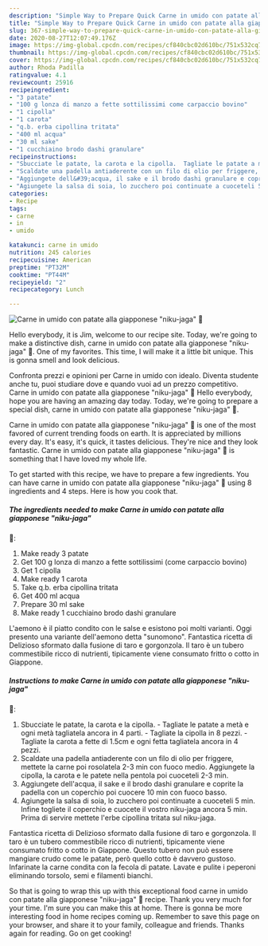 ```yaml
---
description: "Simple Way to Prepare Quick Carne in umido con patate alla giapponese &amp;#34;niku-jaga&amp;#34;  🥔"
title: "Simple Way to Prepare Quick Carne in umido con patate alla giapponese &amp;#34;niku-jaga&amp;#34;  🥔"
slug: 367-simple-way-to-prepare-quick-carne-in-umido-con-patate-alla-giapponese-and-34-niku-jaga-and-34
date: 2020-08-27T12:07:49.176Z
image: https://img-global.cpcdn.com/recipes/cf840cbc02d610bc/751x532cq70/carne-in-umido-con-patate-alla-giapponese-niku-jaga-🥔-recipe-main-photo.jpg
thumbnail: https://img-global.cpcdn.com/recipes/cf840cbc02d610bc/751x532cq70/carne-in-umido-con-patate-alla-giapponese-niku-jaga-🥔-recipe-main-photo.jpg
cover: https://img-global.cpcdn.com/recipes/cf840cbc02d610bc/751x532cq70/carne-in-umido-con-patate-alla-giapponese-niku-jaga-🥔-recipe-main-photo.jpg
author: Rhoda Padilla
ratingvalue: 4.1
reviewcount: 25916
recipeingredient:
- "3 patate"
- "100 g lonza di manzo a fette sottilissimi come carpaccio bovino"
- "1 cipolla"
- "1 carota"
- "q.b. erba cipollina tritata"
- "400 ml acqua"
- "30 ml sake"
- "1 cucchiaino brodo dashi granulare"
recipeinstructions:
- "Sbucciate le patate, la carota e la cipolla.  Tagliate le patate a metà e ogni metà tagliatela ancora in 4 parti. Tagliate la cipolla in 8 pezzi. Tagliate la carota a fette di 1.5cm e ogni fetta tagliatela ancora in 4 pezzi."
- "Scaldate una padella antiaderente con un filo di olio per friggere, mettete la carne poi rosolatela 2-3 min con fuoco medio. Aggiungete la cipolla, la carota e le patete nella pentola poi cuoceteli 2-3 min."
- "Aggiungete dell&#39;acqua, il sake e il brodo dashi granulare e coprite la padella con un coperchio poi cuocere 10 min con fuoco basso."
- "Agiungete la salsa di soia, lo zucchero poi continuate a cuoceteli 5 min. Infine togliete il coperchio e cuocete il vostro niku-jaga ancora 5 min. Prima di servire mettete l&#39;erbe cipollina tritata sul niku-jaga."
categories:
- Recipe
tags:
- carne
- in
- umido

katakunci: carne in umido 
nutrition: 245 calories
recipecuisine: American
preptime: "PT32M"
cooktime: "PT44M"
recipeyield: "2"
recipecategory: Lunch

---
```



![Carne in umido con patate alla giapponese &#34;niku-jaga&#34;
 🥔](https://img-global.cpcdn.com/recipes/cf840cbc02d610bc/751x532cq70/carne-in-umido-con-patate-alla-giapponese-niku-jaga-🥔-recipe-main-photo.jpg)

Hello everybody, it is Jim, welcome to our recipe site. Today, we're going to make a distinctive dish, carne in umido con patate alla giapponese &#34;niku-jaga&#34;
 🥔. One of my favorites. This time, I will make it a little bit unique. This is gonna smell and look delicious.

Confronta prezzi e opinioni per Carne in umido con idealo. Diventa studente anche tu, puoi studiare dove e quando vuoi ad un prezzo competitivo. Carne in umido con patate alla giapponese &#34;niku-jaga&#34; 🥔 Hello everybody, hope you are having an amazing day today. Today, we&#39;re going to prepare a special dish, carne in umido con patate alla giapponese &#34;niku-jaga&#34; 🥔.

Carne in umido con patate alla giapponese &#34;niku-jaga&#34;
 🥔 is one of the most favored of current trending foods on earth. It is appreciated by millions every day. It's easy, it's quick, it tastes delicious. They're nice and they look fantastic. Carne in umido con patate alla giapponese &#34;niku-jaga&#34;
 🥔 is something that I have loved my whole life.


To get started with this recipe, we have to prepare a few ingredients. You can have carne in umido con patate alla giapponese &#34;niku-jaga&#34;
 🥔 using 8 ingredients and 4 steps. Here is how you cook that.

<!--inarticleads1-->

##### The ingredients needed to make Carne in umido con patate alla giapponese &#34;niku-jaga&#34;
 🥔:

1. Make ready 3 patate
1. Get 100 g lonza di manzo a fette sottilissimi (come carpaccio bovino)
1. Get 1 cipolla
1. Make ready 1 carota
1. Take q.b. erba cipollina tritata
1. Get 400 ml acqua
1. Prepare 30 ml sake
1. Make ready 1 cucchiaino brodo dashi granulare


L&#39;aemono è il piatto condito con le salse e esistono poi molti varianti. Oggi presento una variante dell&#39;aemono detta &#34;sunomono&#34;. Fantastica ricetta di Delizioso sformato dalla fusione di taro e gorgonzola. Il taro è un tubero commestibile ricco di nutrienti, tipicamente viene consumato fritto o cotto in Giappone. 

<!--inarticleads2-->

##### Instructions to make Carne in umido con patate alla giapponese &#34;niku-jaga&#34;
 🥔:

1. Sbucciate le patate, la carota e la cipolla.  - Tagliate le patate a metà e ogni metà tagliatela ancora in 4 parti. - Tagliate la cipolla in 8 pezzi. - Tagliate la carota a fette di 1.5cm e ogni fetta tagliatela ancora in 4 pezzi.
1. Scaldate una padella antiaderente con un filo di olio per friggere, mettete la carne poi rosolatela 2-3 min con fuoco medio. Aggiungete la cipolla, la carota e le patete nella pentola poi cuoceteli 2-3 min.
1. Aggiungete dell&#39;acqua, il sake e il brodo dashi granulare e coprite la padella con un coperchio poi cuocere 10 min con fuoco basso.
1. Agiungete la salsa di soia, lo zucchero poi continuate a cuoceteli 5 min. Infine togliete il coperchio e cuocete il vostro niku-jaga ancora 5 min. Prima di servire mettete l&#39;erbe cipollina tritata sul niku-jaga.


Fantastica ricetta di Delizioso sformato dalla fusione di taro e gorgonzola. Il taro è un tubero commestibile ricco di nutrienti, tipicamente viene consumato fritto o cotto in Giappone. Questo tubero non può essere mangiare crudo come le patate, però quello cotto è davvero gustoso. Infarinate la carne condita con la fecola di patate. Lavate e pulite i peperoni eliminando torsolo, semi e filamenti bianchi. 

So that is going to wrap this up with this exceptional food carne in umido con patate alla giapponese &#34;niku-jaga&#34;
 🥔 recipe. Thank you very much for your time. I'm sure you can make this at home. There is gonna be more interesting food in home recipes coming up. Remember to save this page on your browser, and share it to your family, colleague and friends. Thanks again for reading. Go on get cooking!

